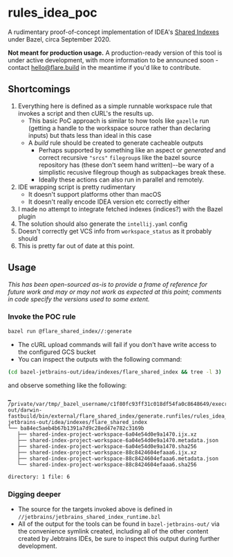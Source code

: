 # rules_idea_poc

A rudimentary proof-of-concept implementation of IDEA's [Shared Indexes](https://www.jetbrains.com/help/idea/shared-indexes.html) under Bazel, circa September 2020.

**Not meant for production usage.** A production-ready version of this tool is under active development, with more information to be announced soon - contact hello@flare.build in the meantime if you'd like to contribute.

## Shortcomings

1. Everything here is defined as a simple runnable workspace rule that invokes a script and then cURL's the results up.
   - This basic PoC approach is similar to how tools like `gazelle` run (getting a handle to the workspace source rather than declaring inputs) but thats less than ideal in this case
   - A _build_ rule should be created to generate cacheable outputs
      - Perhaps supported by something like an aspect or _generated_ and correct recursive `"srcs"` `filegroup`s like the bazel source repository has (these don't seem hand written)--be wary of a simplistic recusive filegroup though as subpackages break these.
     - Ideally these actions can also run in parallel and remotely.
2. IDE wrapping script is pretty rudimentary
    - It doesn't support platforms other than macOS
    - It doesn't really encode IDEA version etc correctly either
3. I made no attempt to integrate fetched indexes (indices?) with the Bazel plugin
4. The solution should also generate the `intellij.yaml` config
5. Doesn't correctly get VCS info from `workspace_status` as it probably should
6. This is pretty far out of date at this point.

## Usage

_This has been open-sourced as-is to provide a frame of reference for future work and may or may not work as expected at this point; comments in code specify the versions used to some extent._

### Invoke the POC rule

```bash
bazel run @flare_shared_index//:generate
```

- The cURL upload commands will fail if you don't have write access to the configured GCS bucket
- You can inspect the outputs with the following command:

```bash
(cd bazel-jetbrains-out/idea/indexes/flare_shared_index && tree -l 3)
```

and observe something like the following:

```text
▁
/private/var/tmp/_bazel_username/c1f80fc93ff31c018df54fa0c8648649/execroot/rules_idea_poc/bazel-out/darwin-fastbuild/bin/external/flare_shared_index/generate.runfiles/rules_idea_poc/bazel-jetbrains-out/idea/indexes/flare_shared_index
└── ba84ec5aeb4b67b1391a7d9c28ed47e782c3169b
   ├── shared-index-project-workspace-6a04e54d0e9a1470.ijx.xz
   ├── shared-index-project-workspace-6a04e54d0e9a1470.metadata.json
   ├── shared-index-project-workspace-6a04e54d0e9a1470.sha256
   ├── shared-index-project-workspace-88c8424604efaaa6.ijx.xz
   ├── shared-index-project-workspace-88c8424604efaaa6.metadata.json
   └── shared-index-project-workspace-88c8424604efaaa6.sha256

directory: 1 file: 6
```

### Digging deeper

- The source for the targets invoked above is defined in `//jetbrains/jetbrains_shared_index_runtime.bzl`
- All of the output for the tools can be found in `bazel-jetbrains-out/` via the convenience symlink created, including all of the other content created by Jebtrains IDEs, be sure to inspect this output during further development.
